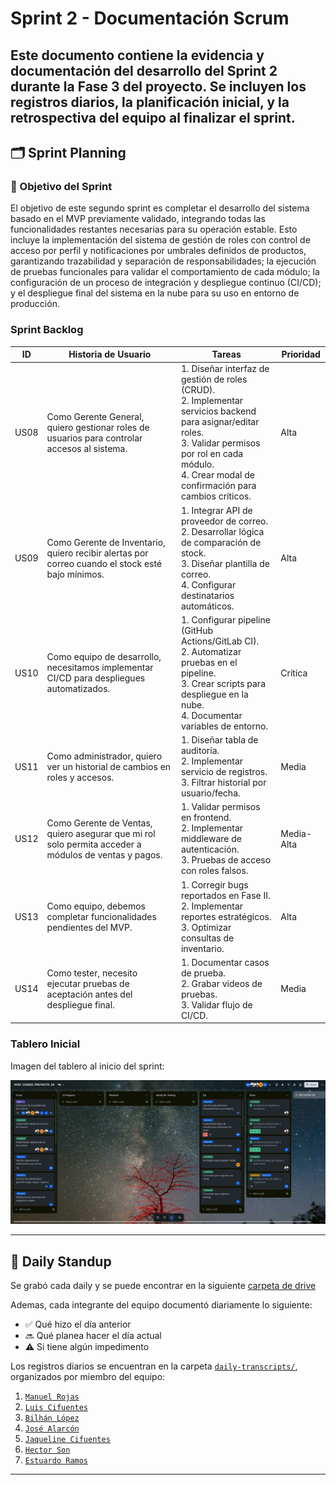 # Sprint 2 - Documentación Scrum

Este documento contiene la evidencia y documentación del desarrollo del **Sprint 2** durante la Fase 3 del proyecto. Se incluyen los registros diarios, la planificación inicial, y la retrospectiva del equipo al finalizar el sprint.
---

## 🗂️ Sprint Planning
### 🎯 Objetivo del Sprint
El objetivo de este segundo sprint es completar el desarrollo del sistema basado en el MVP previamente validado, integrando todas las funcionalidades restantes necesarias para su operación estable. Esto incluye la implementación del sistema de gestión de roles con control de acceso por perfil y notificaciones por umbrales definidos de productos, garantizando trazabilidad y separación de responsabilidades; la ejecución de pruebas funcionales para validar el comportamiento de cada módulo; la configuración de un proceso de integración y despliegue continuo (CI/CD); y el despliegue final del sistema en la nube para su uso en entorno de producción.

### Sprint Backlog

| ID  | Historia de Usuario | Tareas | Prioridad |
|-----|---------------------|--------|-----------|
|   US08   |   Como Gerente General, quiero gestionar roles de usuarios para controlar accesos al sistema. | 1. Diseñar interfaz de gestión de roles (CRUD). <br> 2. Implementar servicios backend para asignar/editar roles. <br> 3. Validar permisos por rol en cada módulo. <br> 4. Crear modal de confirmación para cambios críticos. | Alta |
|   US09   |   Como Gerente de Inventario, quiero recibir alertas por correo cuando el stock esté bajo mínimos. | 1. Integrar API de proveedor de correo. <br> 2. Desarrollar lógica de comparación de stock. <br> 3. Diseñar plantilla de correo. <br> 4. Configurar destinatarios automáticos. | Alta |
|   US10   |   Como equipo de desarrollo, necesitamos implementar CI/CD para despliegues automatizados. | 1. Configurar pipeline (GitHub Actions/GitLab CI). <br> 2. Automatizar pruebas en el pipeline. <br> 3. Crear scripts para despliegue en la nube. <br> 4. Documentar variables de entorno. | Crítica |
|   US11   |   Como administrador, quiero ver un historial de cambios en roles y accesos. | 1. Diseñar tabla de auditoría. <br> 2. Implementar servicio de registros. <br> 3. Filtrar historial por usuario/fecha. | Media |
|   US12   |   Como Gerente de Ventas, quiero asegurar que mi rol solo permita acceder a módulos de ventas y pagos. | 1. Validar permisos en frontend. <br> 2. Implementar middleware de autenticación. <br> 3. Pruebas de acceso con roles falsos. | Media-Alta |
|   US13   |   Como equipo, debemos completar funcionalidades pendientes del MVP. | 1. Corregir bugs reportados en Fase II. <br> 2. Implementar reportes estratégicos. <br> 3. Optimizar consultas de inventario. | Alta |
|   US14   |   Como tester, necesito ejecutar pruebas de aceptación antes del despliegue final. | 1. Documentar casos de prueba. <br> 2. Grabar videos de pruebas. <br> 3. Validar flujo de CI/CD. | Media |

### Tablero Inicial

Imagen del tablero al inicio del sprint:

![Tablero inicial](./assets/tablero-inicial-sprint2.png)


---

## 📅 Daily Standup
Se grabó cada daily y se puede encontrar en la siguiente [carpeta de drive](https://drive.google.com/drive/folders/1q_tYWLET2codkfn7exos6uZHE68RO3xP?usp=drive_link)

Ademas, cada integrante del equipo documentó diariamente lo siguiente:

- ✅ Qué hizo el día anterior
- 🔜 Qué planea hacer el día actual
- ⚠️ Si tiene algún impedimento

Los registros diarios se encuentran en la carpeta [`daily-transcripts/`](./daily-transcripts), organizados por miembro del equipo:

1. [`Manuel Rojas`](./daily-transcripts/manuel-rojas.md)
2. [`Luis Cifuentes`](./daily-transcripts/luis-cifuentes.md)
3. [`Bilhán López`](./daily-transcripts/bilhan-lopez.md)
4. [`José Alarcón`](./daily-transcripts/jose-alarcon.md)
5. [`Jaqueline Cifuentes`](./daily-transcripts/jaqueline-cifuentes.md)
6. [`Hector Son`](./daily-transcripts/hector-son.md)
7. [`Estuardo Ramos`](./daily-transcripts/estuardo-ramos.md)

---

